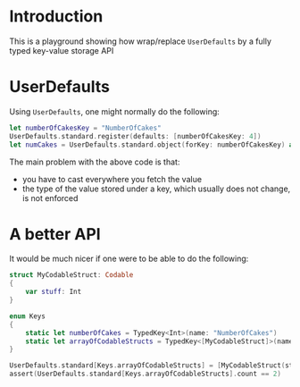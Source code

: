 # Introduction
This is a playground showing how wrap/replace `UserDefaults`
by a fully typed key-value storage API

# UserDefaults
Using `UserDefaults`, one might normally do the following:

```swift
let numberOfCakesKey = "NumberOfCakes"
UserDefaults.standard.register(defaults: [numberOfCakesKey: 4])
let numCakes = UserDefaults.standard.object(forKey: numberOfCakesKey) as? Int
```

The main problem with the above code is that:

- you have to cast everywhere you fetch the value
- the type of the value stored under a key, which usually does not change, is not enforced

# A better API

It would be much nicer if one were to be able to do the following:

```swift
struct MyCodableStruct: Codable
{
    var stuff: Int
}

enum Keys
{
    static let numberOfCakes = TypedKey<Int>(name: "NumberOfCakes")
    static let arrayOfCodableStructs = TypedKey<[MyCodableStruct]>(name: "AmazingStuff")
}

UserDefaults.standard[Keys.arrayOfCodableStructs] = [MyCodableStruct(stuff: 6), MyCodableStruct(stuff: 5)]
assert(UserDefaults.standard[Keys.arrayOfCodableStructs].count == 2)
```
